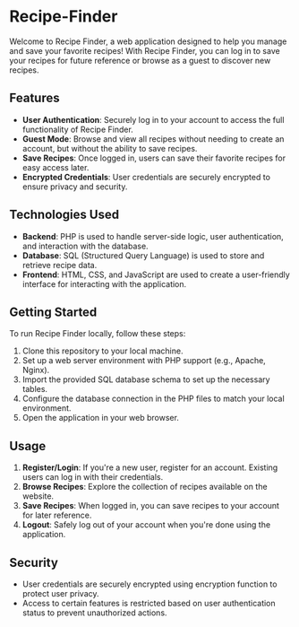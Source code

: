 # Recipe-Finder

Welcome to Recipe Finder, a web application designed to help you manage and save your favorite recipes! With Recipe Finder, you can log in to save your recipes for future reference or browse as a guest to discover new recipes.

## Features

- **User Authentication**: Securely log in to your account to access the full functionality of Recipe Finder.
- **Guest Mode**: Browse and view all recipes without needing to create an account, but without the ability to save recipes.
- **Save Recipes**: Once logged in, users can save their favorite recipes for easy access later.
- **Encrypted Credentials**: User credentials are securely encrypted to ensure privacy and security.

## Technologies Used

- **Backend**: PHP is used to handle server-side logic, user authentication, and interaction with the database.
- **Database**: SQL (Structured Query Language) is used to store and retrieve recipe data.
- **Frontend**: HTML, CSS, and JavaScript are used to create a user-friendly interface for interacting with the application.

## Getting Started

To run Recipe Finder locally, follow these steps:

1. Clone this repository to your local machine.
2. Set up a web server environment with PHP support (e.g., Apache, Nginx).
3. Import the provided SQL database schema to set up the necessary tables.
4. Configure the database connection in the PHP files to match your local environment.
5. Open the application in your web browser.

## Usage

1. **Register/Login**: If you're a new user, register for an account. Existing users can log in with their credentials.
2. **Browse Recipes**: Explore the collection of recipes available on the website.
3. **Save Recipes**: When logged in, you can save recipes to your account for later reference.
4. **Logout**: Safely log out of your account when you're done using the application.

## Security

- User credentials are securely encrypted using encryption function to protect user privacy.
- Access to certain features is restricted based on user authentication status to prevent unauthorized actions.